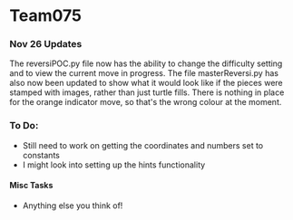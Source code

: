 # Team075

### Nov 26 Updates
The reversiPOC.py file now has the ability to change the difficulty setting and to view the current move in progress. The file masterReversi.py has also now been updated to show what it would look like if the pieces were stamped with images, rather than just turtle fills. There is nothing in place for the orange indicator move, so that's the wrong colour at the moment.

### To Do:
* Still need to work on getting the coordinates and numbers set to constants
* I might look into setting up the hints functionality

#### Misc Tasks
 * Anything else you think of!
